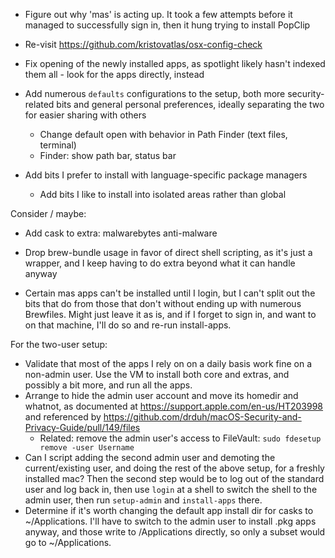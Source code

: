 - Figure out why 'mas' is acting up. It took a few attempts before it managed
  to successfully sign in, then it hung trying to install PopClip

- Re-visit https://github.com/kristovatlas/osx-config-check
- Fix opening of the newly installed apps, as spotlight likely hasn't indexed
  them all - look for the apps directly, instead
- Add numerous `defaults` configurations to the setup, both more
  security-related bits and general personal preferences, ideally separating
  the two for easier sharing with others
    - Change default open with behavior in Path Finder (text files, terminal)
    - Finder: show path bar, status bar

- Add bits I prefer to install with language-specific package managers
  - Add bits I like to install into isolated areas rather than global

Consider / maybe:

- Add cask to extra: malwarebytes anti-malware
- Drop brew-bundle usage in favor of direct shell scripting, as it's just
  a wrapper, and I keep having to do extra beyond what it can handle anyway

- Certain mas apps can't be installed until I login, but I can't split out the
  bits that do from those that don't without ending up with numerous
  Brewfiles. Might just leave it as is, and if I forget to sign in, and want
  to on that machine, I'll do so and re-run install-apps.

For the two-user setup:

- Validate that most of the apps I rely on on a daily basis work fine on
  a non-admin user. Use the VM to install both core and extras, and possibly
  a bit more, and run all the apps.
- Arrange to hide the admin user account and move its homedir and whatnot, as
  documented at https://support.apple.com/en-us/HT203998 and referenced by
  https://github.com/drduh/macOS-Security-and-Privacy-Guide/pull/149/files
  - Related: remove the admin user's access to FileVault: `sudo fdesetup remove -user Username`
- Can I script adding the second admin user and demoting the current/existing
  user, and doing the rest of the above setup, for a freshly installed mac?
  Then the second step would be to log out of the standard user and log back
  in, then use `login` at a shell to switch the shell to the admin user, then
  run `setup-admin` and `install-apps` there.
- Determine if it's worth changing the default app install dir for casks to
  ~/Applications. I'll have to switch to the admin user to install .pkg apps
  anyway, and those write to /Applications directly, so only a subset would go
  to ~/Applications.
